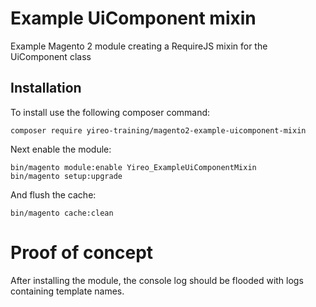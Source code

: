 # Example UiComponent mixin
Example Magento 2 module creating a RequireJS mixin for the UiComponent class

## Installation
To install use the following composer command:

    composer require yireo-training/magento2-example-uicomponent-mixin

Next enable the module:

    bin/magento module:enable Yireo_ExampleUiComponentMixin
    bin/magento setup:upgrade
    
And flush the cache:

    bin/magento cache:clean

# Proof of concept
After installing the module, the console log should be flooded with logs containing template names.

